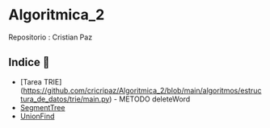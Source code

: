 # Algoritmica_2 

Repositorio : Cristian Paz

## Indice 📖
* [Tarea TRIE] (https://github.com/cricripaz/Algoritmica_2/blob/main/algoritmos/estructura_de_datos/trie/main.py) - METODO deleteWord
* [SegmentTree](google.com)
* [UnionFind](google.com)
